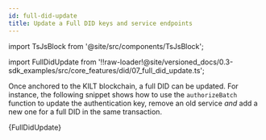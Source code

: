 ```yaml
---
id: full-did-update
title: Update a Full DID keys and service endpoints
---
```


import TsJsBlock from '@site/src/components/TsJsBlock';

import FullDidUpdate from '!!raw-loader!@site/versioned_docs/0.3-sdk_examples/src/core_features/did/07_full_did_update.ts';

Once anchored to the KILT blockchain, a full DID can be updated.
For instance, the following snippet shows how to use the `authorizeBatch` function to update the authentication key, remove an old service *and* add a new one for a full DID in the same transaction.

<TsJsBlock>
  {FullDidUpdate}
</TsJsBlock>
